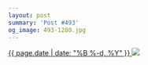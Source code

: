```yaml
---
layout: post
summary: 'Post #493'
og_image: 493-1280.jpg
---
```


<p>
 <time>
  <a href="/493">
   {{ page.date | date: "%B %-d, %Y" }}
  </a>
 </time>
 <a href="/493">
  <img data-taken="5/30/2016" sizes="(min-width: 700px) 50vw, calc(100vw - 2rem)" src="{{ site.assets_url }}/493-640.jpg" srcset="{{ site.assets_url }}/493-1280.jpg 1280w, {{ site.assets_url }}/493-960.jpg 960w, {{ site.assets_url }}/493-640.jpg 640w, {{ site.assets_url }}/493-320.jpg 320w"/>
 </a>
</p>
